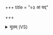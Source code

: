 +++
title = "०३ आ यद्"

+++
<details><summary>मूलम् (VS)</summary>

आ यद्दुवः॑ शतक्रत॒वा कामं॑ जरितॄ॒णाम्। ऋ॒णोरक्षं॒ न शची॑भिः ॥
</details>